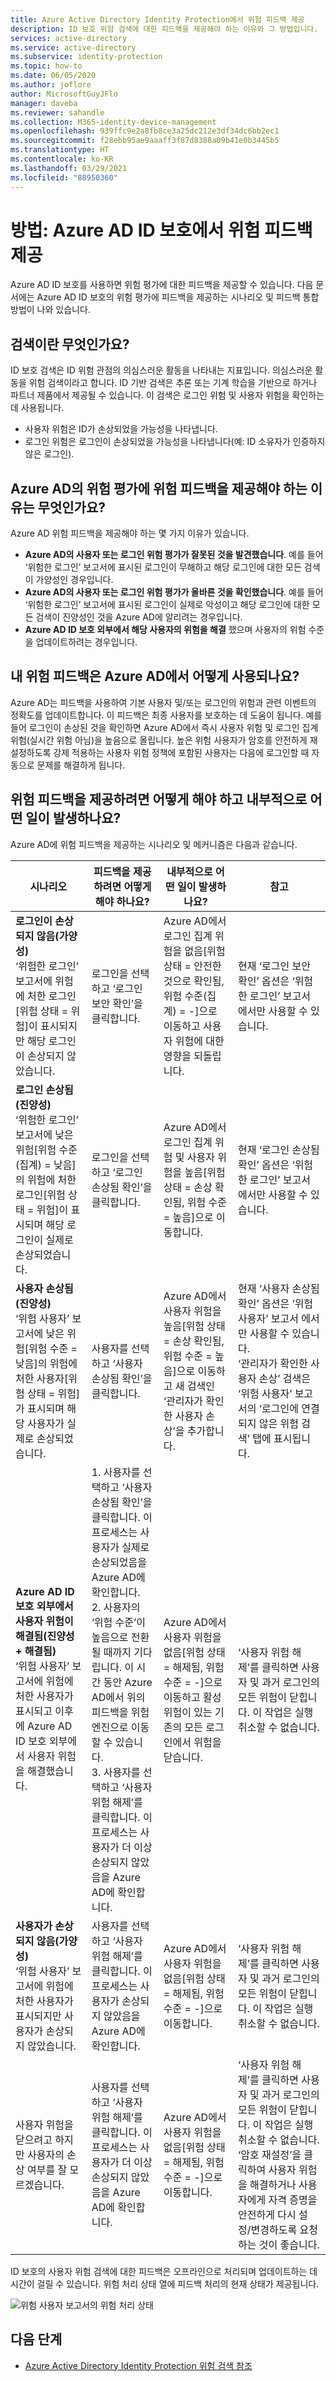 ```yaml
---
title: Azure Active Directory Identity Protection에서 위험 피드백 제공
description: ID 보호 위험 검색에 대한 피드백을 제공해야 하는 이유와 그 방법입니다.
services: active-directory
ms.service: active-directory
ms.subservice: identity-protection
ms.topic: how-to
ms.date: 06/05/2020
ms.author: joflore
author: MicrosoftGuyJFlo
manager: daveba
ms.reviewer: sahandle
ms.collection: M365-identity-device-management
ms.openlocfilehash: 939ffc9e2a8fb8ce3a25dc212e3df34dc6bb2ec1
ms.sourcegitcommit: f28ebb95ae9aaaff3f87d8388a09b41e0b3445b5
ms.translationtype: HT
ms.contentlocale: ko-KR
ms.lasthandoff: 03/29/2021
ms.locfileid: "88950360"
---
```

# <a name="how-to-give-risk-feedback-in-azure-ad-identity-protection"></a>방법: Azure AD ID 보호에서 위험 피드백 제공

Azure AD ID 보호를 사용하면 위험 평가에 대한 피드백을 제공할 수 있습니다. 다음 문서에는 Azure AD ID 보호의 위험 평가에 피드백을 제공하는 시나리오 및 피드백 통합 방법이 나와 있습니다.

## <a name="what-is-a-detection"></a>검색이란 무엇인가요?

ID 보호 검색은 ID 위험 관점의 의심스러운 활동을 나타내는 지표입니다. 의심스러운 활동을 위험 검색이라고 합니다. ID 기반 검색은 추론 또는 기계 학습을 기반으로 하거나 파트너 제품에서 제공될 수 있습니다. 이 검색은 로그인 위험 및 사용자 위험을 확인하는 데 사용됩니다.

* 사용자 위험은 ID가 손상되었을 가능성을 나타냅니다.
* 로그인 위험은 로그인이 손상되었을 가능성을 나타냅니다(예: ID 소유자가 인증하지 않은 로그인).

## <a name="why-should-i-give-risk-feedback-to-azure-ads-risk-assessments"></a>Azure AD의 위험 평가에 위험 피드백을 제공해야 하는 이유는 무엇인가요? 

Azure AD 위험 피드백을 제공해야 하는 몇 가지 이유가 있습니다.

- **Azure AD의 사용자 또는 로그인 위험 평가가 잘못된 것을 발견했습니다**. 예를 들어 ‘위험한 로그인’ 보고서에 표시된 로그인이 무해하고 해당 로그인에 대한 모든 검색이 가양성인 경우입니다.
- **Azure AD의 사용자 또는 로그인 위험 평가가 올바른 것을 확인했습니다**. 예를 들어 ‘위험한 로그인’ 보고서에 표시된 로그인이 실제로 악성이고 해당 로그인에 대한 모든 검색이 진양성인 것을 Azure AD에 알리려는 경우입니다.
- **Azure AD ID 보호 외부에서 해당 사용자의 위험을 해결** 했으며 사용자의 위험 수준을 업데이트하려는 경우입니다.

## <a name="how-does-azure-ad-use-my-risk-feedback"></a>내 위험 피드백은 Azure AD에서 어떻게 사용되나요?

Azure AD는 피드백을 사용하여 기본 사용자 및/또는 로그인의 위험과 관련 이벤트의 정확도를 업데이트합니다. 이 피드백은 최종 사용자를 보호하는 데 도움이 됩니다. 예를 들어 로그인이 손상된 것을 확인하면 Azure AD에서 즉시 사용자 위험 및 로그인 집계 위험(실시간 위험 아님)을 높음으로 올립니다. 높은 위험 사용자가 암호를 안전하게 재설정하도록 강제 적용하는 사용자 위험 정책에 포함된 사용자는 다음에 로그인할 때 자동으로 문제를 해결하게 됩니다.

## <a name="how-should-i-give-risk-feedback-and-what-happens-under-the-hood"></a>위험 피드백을 제공하려면 어떻게 해야 하고 내부적으로 어떤 일이 발생하나요?

Azure AD에 위험 피드백을 제공하는 시나리오 및 메커니즘은 다음과 같습니다.

| 시나리오 | 피드백을 제공하려면 어떻게 해야 하나요? | 내부적으로 어떤 일이 발생하나요? | 참고 |
| --- | --- | --- | --- |
| **로그인이 손상되지 않음(가양성)** <br> ‘위험한 로그인’ 보고서에 위험에 처한 로그인[위험 상태 = 위험]이 표시되지만 해당 로그인이 손상되지 않았습니다. | 로그인을 선택하고 ‘로그인 보안 확인’을 클릭합니다. | Azure AD에서 로그인 집계 위험을 없음[위험 상태 = 안전한 것으로 확인됨, 위험 수준(집계) = -]으로 이동하고 사용자 위험에 대한 영향을 되돌립니다. | 현재 ‘로그인 보안 확인’ 옵션은 ‘위험한 로그인’ 보고서 에서만 사용할 수 있습니다. |
| **로그인 손상됨(진양성)** <br> ‘위험한 로그인’ 보고서에 낮은 위험[위험 수준(집계) = 낮음]의 위험에 처한 로그인[위험 상태 = 위험]이 표시되며 해당 로그인이 실제로 손상되었습니다. | 로그인을 선택하고 ‘로그인 손상됨 확인’을 클릭합니다. | Azure AD에서 로그인 집계 위험 및 사용자 위험을 높음[위험 상태 = 손상 확인됨, 위험 수준 = 높음]으로 이동합니다. | 현재 ‘로그인 손상됨 확인’ 옵션은 ‘위험한 로그인’ 보고서 에서만 사용할 수 있습니다. |
| **사용자 손상됨(진양성)** <br> ‘위험 사용자’ 보고서에 낮은 위험[위험 수준 = 낮음]의 위험에 처한 사용자[위험 상태 = 위험]가 표시되며 해당 사용자가 실제로 손상되었습니다. | 사용자를 선택하고 ‘사용자 손상됨 확인’을 클릭합니다. | Azure AD에서 사용자 위험을 높음[위험 상태 = 손상 확인됨, 위험 수준 = 높음]으로 이동하고 새 검색인 ‘관리자가 확인한 사용자 손상’을 추가합니다. | 현재 ‘사용자 손상됨 확인’ 옵션은 ‘위험 사용자’ 보고서 에서만 사용할 수 있습니다. <br> ‘관리자가 확인한 사용자 손상’ 검색은 ‘위험 사용자’ 보고서의 ‘로그인에 연결되지 않은 위험 검색’ 탭에 표시됩니다. |
| **Azure AD ID 보호 외부에서 사용자 위험이 해결됨(진양성 + 해결됨)** <br> ‘위험 사용자’ 보고서에 위험에 처한 사용자가 표시되고 이후에 Azure AD ID 보호 외부에서 사용자 위험을 해결했습니다. | 1. 사용자를 선택하고 ‘사용자 손상됨 확인’을 클릭합니다. 이 프로세스는 사용자가 실제로 손상되었음을 Azure AD에 확인합니다. <br> 2. 사용자의 ‘위험 수준’이 높음으로 전환될 때까지 기다립니다. 이 시간 동안 Azure AD에서 위의 피드백을 위험 엔진으로 이동할 수 있습니다. <br> 3. 사용자를 선택하고 ‘사용자 위험 해제’를 클릭합니다. 이 프로세스는 사용자가 더 이상 손상되지 않았음을 Azure AD에 확인합니다. |  Azure AD에서 사용자 위험을 없음[위험 상태 = 해제됨, 위험 수준 = -]으로 이동하고 활성 위험이 있는 기존의 모든 로그인에서 위험을 닫습니다. | ‘사용자 위험 해제’를 클릭하면 사용자 및 과거 로그인의 모든 위험이 닫힙니다. 이 작업은 실행 취소할 수 없습니다. |
| **사용자가 손상되지 않음(가양성)** <br> ‘위험 사용자’ 보고서에 위험에 처한 사용자가 표시되지만 사용자가 손상되지 않았습니다. | 사용자를 선택하고 ‘사용자 위험 해제’를 클릭합니다. 이 프로세스는 사용자가 손상되지 않았음을 Azure AD에 확인합니다. | Azure AD에서 사용자 위험을 없음[위험 상태 = 해제됨, 위험 수준 = -]으로 이동합니다. | ‘사용자 위험 해제’를 클릭하면 사용자 및 과거 로그인의 모든 위험이 닫힙니다. 이 작업은 실행 취소할 수 없습니다. |
| 사용자 위험을 닫으려고 하지만 사용자의 손상 여부를 잘 모르겠습니다. | 사용자를 선택하고 ‘사용자 위험 해제’를 클릭합니다. 이 프로세스는 사용자가 더 이상 손상되지 않았음을 Azure AD에 확인합니다. | Azure AD에서 사용자 위험을 없음[위험 상태 = 해제됨, 위험 수준 = -]으로 이동합니다. | ‘사용자 위험 해제’를 클릭하면 사용자 및 과거 로그인의 모든 위험이 닫힙니다. 이 작업은 실행 취소할 수 없습니다. ‘암호 재설정’을 클릭하여 사용자 위험을 해결하거나 사용자에게 자격 증명을 안전하게 다시 설정/변경하도록 요청하는 것이 좋습니다. |

ID 보호의 사용자 위험 검색에 대한 피드백은 오프라인으로 처리되며 업데이트하는 데 시간이 걸릴 수 있습니다. 위험 처리 상태 열에 피드백 처리의 현재 상태가 제공됩니다.

![위험 사용자 보고서의 위험 처리 상태](./media/howto-identity-protection-risk-feedback/risky-users-provide-feedback.png)

## <a name="next-steps"></a>다음 단계

- [Azure Active Directory Identity Protection 위험 검색 참조](./concept-identity-protection-risks.md)